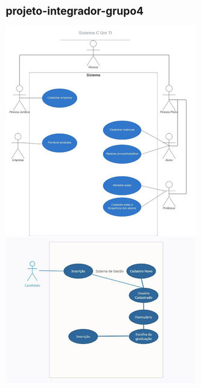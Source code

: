 # projeto-integrador-grupo4

![Diagrama 1](https://raw.githubusercontent.com/DiegoRCristaldo/projeto-integrador-grupo4/main/Diagrama%201.jpg)
![Diagrama 2](https://raw.githubusercontent.com/DiegoRCristaldo/projeto-integrador-grupo4/main/Diagrama%202.jpg)

